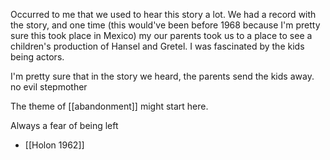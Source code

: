 Occurred to me that we used to hear this story a lot. We had a record with the story, and one time (this would've been before 1968 because I'm pretty sure this took place in Mexico) my our parents took us to a place to see a children's production of Hansel and Gretel. I was fascinated by the kids being actors.

I'm pretty sure that in the story we heard, the parents send the kids away. no evil stepmother



The theme of [[abandonment]] might start here. 

Always a fear of being left

- [[Holon 1962]]